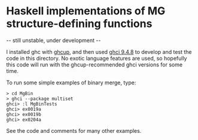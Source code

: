 # Haskell implementations of MG structure-defining functions

-- still unstable, under development --

I installed ghc with [ghcup](https://www.haskell.org/ghcup/), and then used
[ghci 9.4.8](https://downloads.haskell.org/ghc/latest/docs/users_guide/ghci.html)
to develop and test the code in this directory.
No exotic language features are used, so hopefully this code will
run with the ghcup-recommended ghci versions for some time.

To run some simple examples of binary merge, type:

```
> cd MgBin
> ghci --package multiset
ghci> :l MgBinTests
ghci> ex0019a
ghci> ex0019b
ghci> ex0204a
```

See the code and comments for many other examples.
